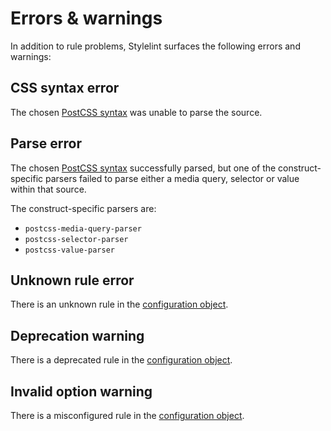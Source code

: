 # Errors & warnings

In addition to rule problems, Stylelint surfaces the following errors and warnings:

## CSS syntax error

The chosen [PostCSS syntax](usage/options.md#customSyntax) was unable to parse the source.

## Parse error

The chosen [PostCSS syntax](usage/options.md#customSyntax) successfully parsed, but one of the construct-specific parsers failed to parse either a media query, selector or value within that source.

The construct-specific parsers are:

- `postcss-media-query-parser`
- `postcss-selector-parser`
- `postcss-value-parser`

## Unknown rule error

There is an unknown rule in the [configuration object](configure.md).

## Deprecation warning

There is a deprecated rule in the [configuration object](configure.md).

## Invalid option warning

There is a misconfigured rule in the [configuration object](configure.md).
